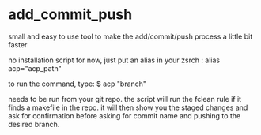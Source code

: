 # add_commit_push
small and easy to use tool to make the add/commit/push process a little bit faster

no installation script for now, just put an alias in your zsrch : alias acp="acp_path"

to run the command, type:
$ acp "branch"

needs to be run from your git repo. 
the script will run the fclean rule if it finds a makefile in the repo.
it will then show you the staged changes and ask for confirmation before asking for commit name and pushing to the desired branch.
